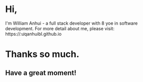 # Hi,
I'm William Anhui - a full stack developer with 8 yoe in software development.
For more detail about me, please visit: https://:ưqanhuibl.github.io
# Thanks so much.
## Have a great moment!
